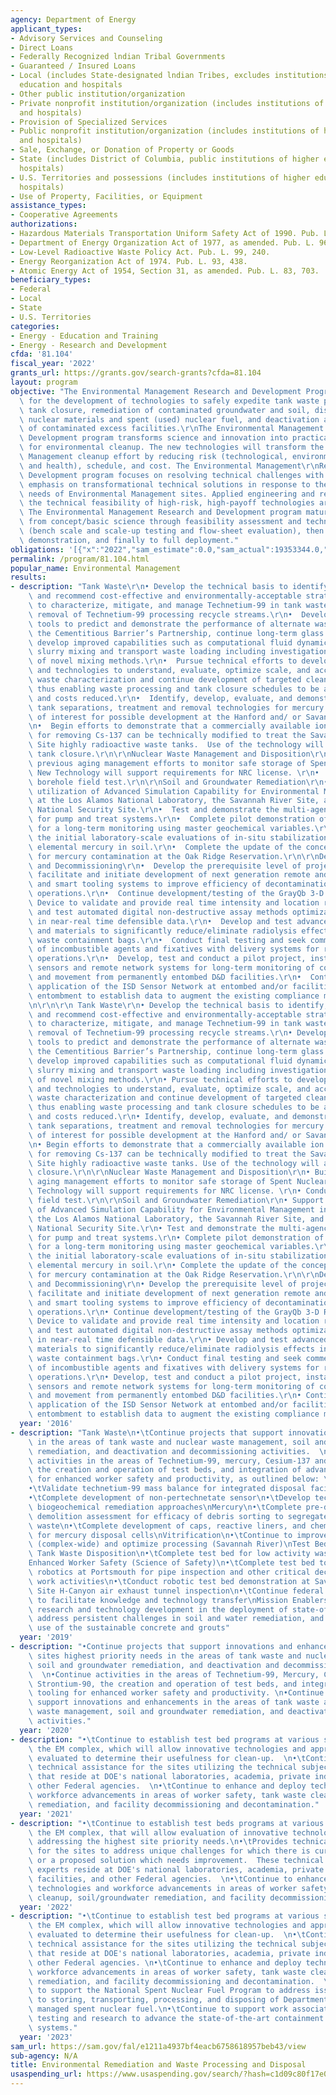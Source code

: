 ```yaml
---
agency: Department of Energy
applicant_types:
- Advisory Services and Counseling
- Direct Loans
- Federally Recognized lndian Tribal Governments
- Guaranteed / Insured Loans
- Local (includes State-designated lndian Tribes, excludes institutions of higher
  education and hospitals
- Other public institution/organization
- Private nonprofit institution/organization (includes institutions of higher education
  and hospitals)
- Provision of Specialized Services
- Public nonprofit institution/organization (includes institutions of higher education
  and hospitals)
- Sale, Exchange, or Donation of Property or Goods
- State (includes District of Columbia, public institutions of higher education and
  hospitals)
- U.S. Territories and possessions (includes institutions of higher education and
  hospitals)
- Use of Property, Facilities, or Equipment
assistance_types:
- Cooperative Agreements
authorizations:
- Hazardous Materials Transportation Uniform Safety Act of 1990. Pub. L. 101, 615.
- Department of Energy Organization Act of 1977, as amended. Pub. L. 96, 573.
- Low-Level Radioactive Waste Policy Act. Pub. L. 99, 240.
- Energy Reorganization Act of 1974. Pub. L. 93, 438.
- Atomic Energy Act of 1954, Section 31, as amended. Pub. L. 83, 703.
beneficiary_types:
- Federal
- Local
- State
- U.S. Territories
categories:
- Energy - Education and Training
- Energy - Research and Development
cfda: '81.104'
fiscal_year: '2022'
grants_url: https://grants.gov/search-grants?cfda=81.104
layout: program
objective: "The Environmental Management Research and Development Program provides\
  \ for the development of technologies to safely expedite tank waste processing and\
  \ tank closure, remediation of contaminated groundwater and soil, disposition of\
  \ nuclear materials and spent (used) nuclear fuel, and deactivation and decommissioning\
  \ of contaminated excess facilities.\r\nThe Environmental Management Research and\
  \ Development program transforms science and innovation into practical solutions\
  \ for environmental cleanup. The new technologies will transform the Environmental\
  \ Management cleanup effort by reducing risk (technological, environmental, safety,\
  \ and health), schedule, and cost. The Environmental Management\r\nResearch and\
  \ Development program focuses on resolving technical challenges with an overall\
  \ emphasis on transformational technical solutions in response to the highest priority\
  \ needs of Environmental Management sites. Applied engineering and research demonstrating\
  \ the technical feasibility of high-risk, high-payoff technologies are included.\
  \ The Environmental Management Research and Development program matures technologies\
  \ from concept/basic science through feasibility assessment and technology development\
  \ (bench scale and scale-up testing and flow-sheet evaluation), then production-level\
  \ demonstration, and finally to full deployment."
obligations: '[{"x":"2022","sam_estimate":0.0,"sam_actual":19353344.0,"usa_spending_actual":19388343.92},{"x":"2023","sam_estimate":40000000.0,"sam_actual":0.0,"usa_spending_actual":20642541.57},{"x":"2024","sam_estimate":30000000.0,"sam_actual":0.0,"usa_spending_actual":14999491.09}]'
permalink: /program/81.104.html
popular_name: Environmental Management
results:
- description: "Tank Waste\r\n• Develop the technical basis to identify, evaluate,\
    \ and recommend cost-effective and environmentally-acceptable strategies and technologies\
    \ to characterize, mitigate, and manage Technetium-99 in tank waste, including\
    \ removal of Technetium-99 processing recycle streams.\r\n•  Develop predictive\
    \ tools to predict and demonstrate the performance of alternate waste forms, support\
    \ the Cementitious Barrier’s Partnership, continue long-term glass studies, and\
    \ develop improved capabilities such as computational fluid dynamic tools to optimize\
    \ slurry mixing and transport waste loading including investigation and development\
    \ of novel mixing methods.\r\n•  Pursue technical efforts to develop strategies\
    \ and technologies to understand, evaluate, optimize scale, and accelerate tank\
    \ waste characterization and continue development of targeted cleaning methods\
    \ thus enabling waste processing and tank closure schedules to be accelerated\
    \ and costs reduced.\r\n•  Identify, develop, evaluate, and demonstrate near-source\
    \ tank separations, treatment and removal technologies for mercury and radionuclides\
    \ of interest for possible development at the Hanford and/ or Savannah River Sites.\r\
    \n•  Begin efforts to demonstrate that a commercially available ion exchange technology\
    \ for removing Cs-137 can be technically modified to treat the Savannah River\
    \ Site highly radioactive waste tanks.  Use of the technology will accelerate\
    \ tank closure.\r\n\r\nNuclear Waste Management and Disposition\r\n•  Build on\
    \ previous aging management efforts to monitor safe storage of Spent Nuclear Fuel.\
    \ New Technology will support requirements for NRC license. \r\n•  Conduct deep\
    \ borehole field test.\r\n\r\nSoil and Groundwater Remediation\r\n•  Support the\
    \ utilization of Advanced Simulation Capability for Environmental Management initially\
    \ at the Los Alamos National Laboratory, the Savannah River Site, and the Nevada\
    \ National Security Site.\r\n•  Test and demonstrate the multi-agency exit strategy\
    \ for pump and treat systems.\r\n•  Complete pilot demonstration of a new paradigm\
    \ for a long-term monitoring using master geochemical variables.\r\n•  Complete\
    \ the initial laboratory-scale evaluations of in-situ stabilization methods for\
    \ elemental mercury in soil.\r\n•  Complete the update of the conceptual model\
    \ for mercury contamination at the Oak Ridge Reservation.\r\n\r\nDeactivation\
    \ and Decommissioning\r\n•  Develop the prerequisite level of project plans to\
    \ facilitate and initiate development of next generation remote and robotic platforms\
    \ and smart tooling systems to improve efficiency of decontamination and demolition\
    \ operations.\r\n•  Continue development/testing of the GrayQb 3-D Radiation Mapping\
    \ Device to validate and provide real time intensity and location readouts. Develop\
    \ and test automated digital non-destructive assay methods optimization resulting\
    \ in near-real time defensible data.\r\n•  Develop and test advanced coatings\
    \ and materials to significantly reduce/eliminate radiolysis effects in radiological\
    \ waste containment bags.\r\n•  Conduct final testing and seek commercialization\
    \ of incombustible agents and fixatives with delivery systems for remote decontamination\
    \ operations.\r\n•  Develop, test and conduct a pilot project, installing reliable\
    \ sensors and remote network systems for long-term monitoring of containment release\
    \ and movement from permanently entombed D&D facilities.\r\n•  Continue with further\
    \ application of the ISD Sensor Network at entombed and/or facilities awaiting\
    \ entombment to establish data to augment the existing compliance monitoring network.\r\
    \n\r\n\r\n Tank Waste\r\n• Develop the technical basis to identify, evaluate,\
    \ and recommend cost-effective and environmentally-acceptable strategies and technologies\
    \ to characterize, mitigate, and manage Technetium-99 in tank waste, including\
    \ removal of Technetium-99 processing recycle streams.\r\n• Develop predictive\
    \ tools to predict and demonstrate the performance of alternate waste forms, support\
    \ the Cementitious Barrier’s Partnership, continue long-term glass studies, and\
    \ develop improved capabilities such as computational fluid dynamic tools to optimize\
    \ slurry mixing and transport waste loading including investigation and development\
    \ of novel mixing methods.\r\n• Pursue technical efforts to develop strategies\
    \ and technologies to understand, evaluate, optimize scale, and accelerate tank\
    \ waste characterization and continue development of targeted cleaning methods\
    \ thus enabling waste processing and tank closure schedules to be accelerated\
    \ and costs reduced.\r\n• Identify, develop, evaluate, and demonstrate near-source\
    \ tank separations, treatment and removal technologies for mercury and radionuclides\
    \ of interest for possible development at the Hanford and/ or Savannah River Sites.\r\
    \n• Begin efforts to demonstrate that a commercially available ion exchange technology\
    \ for removing Cs-137 can be technically modified to treat the Savannah River\
    \ Site highly radioactive waste tanks. Use of the technology will accelerate tank\
    \ closure.\r\n\r\nNuclear Waste Management and Disposition\r\n• Build on previous\
    \ aging management efforts to monitor safe storage of Spent Nuclear Fuel. New\
    \ Technology will support requirements for NRC license. \r\n• Conduct deep borehole\
    \ field test.\r\n\r\nSoil and Groundwater Remediation\r\n• Support the utilization\
    \ of Advanced Simulation Capability for Environmental Management initially at\
    \ the Los Alamos National Laboratory, the Savannah River Site, and the Nevada\
    \ National Security Site.\r\n• Test and demonstrate the multi-agency exit strategy\
    \ for pump and treat systems.\r\n• Complete pilot demonstration of a new paradigm\
    \ for a long-term monitoring using master geochemical variables.\r\n• Complete\
    \ the initial laboratory-scale evaluations of in-situ stabilization methods for\
    \ elemental mercury in soil.\r\n• Complete the update of the conceptual model\
    \ for mercury contamination at the Oak Ridge Reservation.\r\n\r\nDeactivation\
    \ and Decommissioning\r\n• Develop the prerequisite level of project plans to\
    \ facilitate and initiate development of next generation remote and robotic platforms\
    \ and smart tooling systems to improve efficiency of decontamination and demolition\
    \ operations.\r\n• Continue development/testing of the GrayQb 3-D Radiation Mapping\
    \ Device to validate and provide real time intensity and location readouts. Develop\
    \ and test automated digital non-destructive assay methods optimization resulting\
    \ in near-real time defensible data.\r\n• Develop and test advanced coatings and\
    \ materials to significantly reduce/eliminate radiolysis effects in radiological\
    \ waste containment bags.\r\n• Conduct final testing and seek commercialization\
    \ of incombustible agents and fixatives with delivery systems for remote decontamination\
    \ operations.\r\n• Develop, test and conduct a pilot project, installing reliable\
    \ sensors and remote network systems for long-term monitoring of containment release\
    \ and movement from permanently entombed D&D facilities.\r\n• Continue with further\
    \ application of the ISD Sensor Network at entombed and/or facilities awaiting\
    \ entombment to establish data to augment the existing compliance monitoring network."
  year: '2016'
- description: "Tank Waste\n•\tContinue projects that support innovations and enhancements\
    \ in the areas of tank waste and nuclear waste management, soil and groundwater\
    \ remediation, and deactivation and decommissioning activities.  \n•\tContinue\
    \ activities in the areas of Technetium-99, mercury, Cesium-137 and Strontium-90,\
    \ the creation and operation of test beds, and integration of advanced tooling\
    \ for enhanced worker safety and productivity, as outlined below: \nTechnetium-99\n\
    •\tValidate technetium-99 mass balance for integrated disposal facility acceptance\n\
    •\tComplete development of non-pertechnetate sensor\n•\tDevelop technetium-99\
    \ biogeochemical remediation approaches\nMercury\n•\tComplete pre-demolition and\
    \ demolition assessment for efficacy of debris sorting to segregate mercury-bearing\
    \ waste\n•\tComplete development of caps, reactive liners, and chemical amendments\
    \ for mercury disposal cells\nVitrification\n•\tContinue to improve on glass formulations\
    \ (complex-wide) and optimize processing (Savannah River)\nTest Bed: Low Activity\
    \ Tank Waste Disposition\n•\tComplete test bed for low activity waste at Hanford\n\
    Enhanced Worker Safety (Science of Safety)\n•\tComplete test bed to demonstrate\
    \ robotics at Portsmouth for pipe inspection and other critical decommissioning\
    \ work activities\n•\tConduct robotic test bed demonstration at Savannah River\
    \ Site H-Canyon air exhaust tunnel inspection\n•\tContinue federal agency collaboration\
    \ to facilitate knowledge and technology transfer\nMission Enablers\n•\tContinue\
    \ research and technology development in the deployment of state-of-the-art tooling,\
    \ address persistent challenges in soil and water remediation, and improve the\
    \ use of the sustainable concrete and grouts"
  year: '2019'
- description: "•Continue projects that support innovations and enhancements for DOE-EM\
    \ sites highest priority needs in the areas of tank waste and nuclear waste management,\
    \ soil and groundwater remediation, and deactivation and decommissioning activities.\
    \  \n•Continue activities in the areas of Technetium-99, Mercury, Cesium-137 and\
    \ Strontium-90, the creation and operation of test beds, and integration of advanced\
    \ tooling for enhanced worker safety and productivity. \n•Continue projects that\
    \ support innovations and enhancements in the areas of tank waste and nuclear\
    \ waste management, soil and groundwater remediation, and deactivation and decommissioning\
    \ activities."
  year: '2020'
- description: "•\tContinue to establish test bed programs at various sites, across\
    \ the EM complex, which will allow innovative technologies and approaches to be\
    \ evaluated to determine their usefulness for clean-up.  \n•\tContinue to provide\
    \ technical assistance for the sites utilizing the technical subject matter experts\
    \ that reside at DOE's national laboratories, academia, private industry, and\
    \ other Federal agencies.  \n•\tContinue to enhance and deploy technologies and\
    \ workforce advancements in areas of worker safety, tank waste cleanup, soil/groundwater\
    \ remediation, and facility decommissioning and decontamination."
  year: '2021'
- description: "•\tContinue to establish test beds programs at various sites, across\
    \ the EM complex, that will allow evaluation of innovative technologies and approaches\
    \ addressing the highest site priority needs.\n•\tProvides technical assistance\
    \ for the sites to address unique challenges for which there is currently no solution\
    \ or a proposed solution which needs improvement.  These technical subject matter\
    \ experts reside at DOE's national laboratories, academia, private industry, international\
    \ facilities, and other Federal agencies.  \n•\tContinue to enhance and deploy\
    \ technologies and workforce advancements in areas of worker safety, tank waste\
    \ cleanup, soil/groundwater remediation, and facility decommissioning and decontamination."
  year: '2022'
- description: "•\tContinue to establish test bed programs at various sites, across\
    \ the EM complex, which will allow innovative technologies and approaches to be\
    \ evaluated to determine their usefulness for clean-up.  \n•\tContinue to provide\
    \ technical assistance for the sites utilizing the technical subject matter experts\
    \ that reside at DOE's national laboratories, academia, private industry, and\
    \ other Federal agencies. \n•\tContinue to enhance and deploy technologies and\
    \ workforce advancements in areas of worker safety, tank waste cleanup, soil/groundwater\
    \ remediation, and facility decommissioning and decontamination.  \n•\tContinue\
    \ to support the National Spent Nuclear Fuel Program to address issues related\
    \ to storing, transporting, processing, and disposing of Department-owned and\
    \ managed spent nuclear fuel.\n•\tContinue to support work associated with qualification,\
    \ testing and research to advance the state-of-the-art containment ventilation\
    \ systems."
  year: '2023'
sam_url: https://sam.gov/fal/e1211a4937bf4eacb6758618957beb43/view
sub-agency: N/A
title: Environmental Remediation and Waste Processing and Disposal
usaspending_url: https://www.usaspending.gov/search/?hash=c1d09c80f17e02331ef5f37c79b3de9f
---
```

